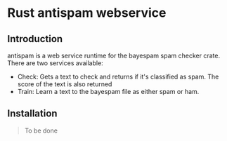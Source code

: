 # Rust antispam webservice

## Introduction

antispam is a web service runtime for the bayespam spam checker crate. There are two services available:

- Check: Gets a text to check and returns if it's classified as spam. The score of the text is also returned
- Train: Learn a text to the bayespam file as either spam or ham.

## Installation

> To be done
